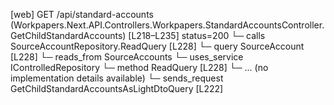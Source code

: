 [web] GET /api/standard-accounts  (Workpapers.Next.API.Controllers.Workpapers.StandardAccountsController.GetChildStandardAccounts)  [L218–L235] status=200
  └─ calls SourceAccountRepository.ReadQuery [L228]
  └─ query SourceAccount [L228]
    └─ reads_from SourceAccounts
  └─ uses_service IControlledRepository<SourceAccount>
    └─ method ReadQuery [L228]
      └─ ... (no implementation details available)
  └─ sends_request GetChildStandardAccountsAsLightDtoQuery [L222]

